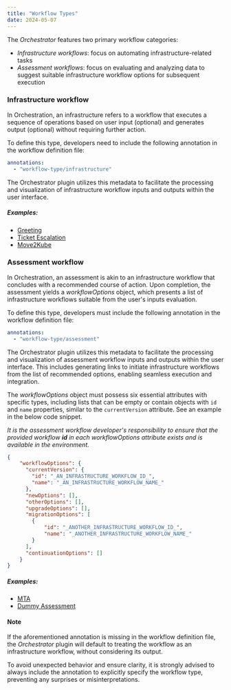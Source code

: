 ```yaml
---
title: "Workflow Types"
date: 2024-05-07
---
```


The *Orchestrator* features two primary workflow categories:
- *Infrastructure workflows*: focus on automating infrastructure-related tasks
- *Assessment workflows*: focus on evaluating and analyzing data to suggest suitable infrastructure workflow options for subsequent execution

### Infrastructure workflow
In Orchestration, an infrastructure refers to a workflow that executes a sequence of operations based on user input (optional) and generates output (optional) without requiring further action. 

To define this type, developers need to include the following annotation in the workflow definition file:

```yaml
annotations:
  - "workflow-type/infrastructure"
```

The Orchestrator plugin utilizes this metadata to facilitate the processing and visualization of infrastructure workflow inputs and outputs within the user interface.

##### Examples:
- [Greeting](https://github.com/parodos-dev/serverless-workflows/blob/main/greeting/greeting.sw.yaml)
- [Ticket Escalation](https://github.com/parodos-dev/serverless-workflows/blob/main/escalation/ticketEscalation.sw.yaml)
- [Move2Kube](https://github.com/parodos-dev/serverless-workflows/blob/main/move2kube/m2k.sw.yml)


### Assessment workflow
In Orchestration, an assessment is akin to an infrastructure workflow that concludes with a recommended course of action. 
Upon completion, the assessment yields a *workflowOptions* object, which presents a list of infrastructure workflows suitable from the user's inputs evaluation. 

To define this type, developers must include the following annotation in the workflow definition file:

```yaml
annotations:
  - "workflow-type/assessment"
```

The Orchestrator plugin utilizes this metadata to facilitate the processing and visualization of assessment workflow inputs and outputs within the user interface. 
This includes generating links to initiate infrastructure workflows from the list of recommended options, enabling seamless execution and integration.

The *workflowOptions* object must possess six essential attributes with specific types, including lists that can be empty or contain objects with `id` and `name` properties, similar to the `currentVersion` attribute. See an example in the below code snippet.

*It is the assessment workflow developer's responsibility to ensure that the provided workflow **id** in each workflowOptions attribute exists and is available in the environment.*

```json
{
    "workflowOptions": {
      "currentVersion": {
        "id": "_AN_INFRASTRUCTURE_WORKFLOW_ID_",
        "name": "_AN_INFRASTRUCTURE_WORKFLOW_NAME_"
      },
      "newOptions": [],
      "otherOptions": [],
      "upgradeOptions": [],
      "migrationOptions": [
        {
            "id": "_ANOTHER_INFRASTRUCTURE_WORKFLOW_ID_",
            "name": "_ANOTHER_INFRASTRUCTURE_WORKFLOW_NAME_"
        }
      ],
      "continuationOptions": []
    }
}
```

##### Examples:
- [MTA](https://github.com/parodos-dev/serverless-workflows/blob/main/mta/mta.sw.yaml)
- [Dummy Assessment](https://github.com/parodos-dev/serverless-workflow-examples/tree/main/assessment)

#### Note
If the aforementioned annotation is missing in the workflow definition file, the *Orchestrator* plugin will default to treating the workflow as an infrastructure workflow, without considering its output.

To avoid unexpected behavior and ensure clarity, it is strongly advised to always include the annotation to explicitly specify the workflow type, preventing any surprises or misinterpretations.

